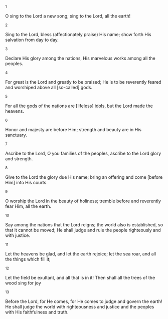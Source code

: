 <sup>1</sup> 

O sing to the Lord a new song; sing to the Lord, all the earth! 

<sup>2</sup> 

Sing to the Lord, bless (affectionately praise) His name; show forth His salvation from day to day. 

<sup>3</sup> 

Declare His glory among the nations, His marvelous works among all the peoples. 

<sup>4</sup> 

For great is the Lord and greatly to be praised; He is to be reverently feared and worshiped above all [so-called] gods. 

<sup>5</sup> 

For all the gods of the nations are [lifeless] idols, but the Lord made the heavens. 

<sup>6</sup> 

Honor and majesty are before Him; strength and beauty are in His sanctuary. 

<sup>7</sup> 

Ascribe to the Lord, O you families of the peoples, ascribe to the Lord glory and strength. 

<sup>8</sup> 

Give to the Lord the glory due His name; bring an offering and come [before Him] into His courts. 

<sup>9</sup> 

O worship the Lord in the beauty of holiness; tremble before and reverently fear Him, all the earth. 

<sup>10</sup> 

Say among the nations that the Lord reigns; the world also is established, so that it cannot be moved; He shall judge and rule the people righteously and with justice. 

<sup>11</sup> 

Let the heavens be glad, and let the earth rejoice; let the sea roar, and all the things which fill it; 

<sup>12</sup> 

Let the field be exultant, and all that is in it! Then shall all the trees of the wood sing for joy 

<sup>13</sup> 

Before the Lord, for He comes, for He comes to judge and govern the earth! He shall judge the world with righteousness and justice and the peoples with His faithfulness and truth.